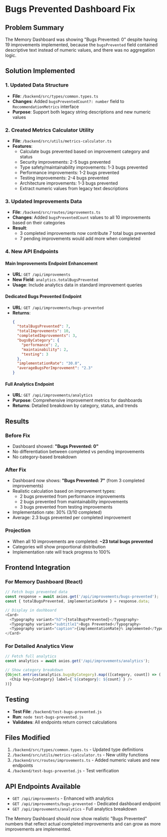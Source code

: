 # Bugs Prevented Dashboard Fix

## Problem Summary
The Memory Dashboard was showing "Bugs Prevented: 0" despite having 19 improvements implemented, because the `bugsPrevented` field contained descriptive text instead of numeric values, and there was no aggregation logic.

## Solution Implemented

### 1. Updated Data Structure
- **File**: `/backend/src/types/common.types.ts`
- **Changes**: Added `bugsPreventedCount?: number` field to `RecommendationMetrics` interface
- **Purpose**: Support both legacy string descriptions and new numeric values

### 2. Created Metrics Calculator Utility
- **File**: `/backend/src/utils/metrics-calculator.ts`
- **Features**:
  - Calculate bugs prevented based on improvement category and status
  - Security improvements: 2-5 bugs prevented
  - Type safety/maintainability improvements: 1-3 bugs prevented  
  - Performance improvements: 1-2 bugs prevented
  - Testing improvements: 2-4 bugs prevented
  - Architecture improvements: 1-3 bugs prevented
  - Extract numeric values from legacy text descriptions

### 3. Updated Improvements Data
- **File**: `/backend/src/routes/improvements.ts`
- **Changes**: Added `bugsPreventedCount` values to all 10 improvements based on their categories
- **Result**: 
  - 3 completed improvements now contribute 7 total bugs prevented
  - 7 pending improvements would add more when completed

### 4. New API Endpoints

#### Main Improvements Endpoint Enhancement
- **URL**: `GET /api/improvements`
- **New Field**: `analytics.totalBugsPrevented`
- **Usage**: Include analytics data in standard improvement queries

#### Dedicated Bugs Prevented Endpoint
- **URL**: `GET /api/improvements/bugs-prevented`
- **Returns**:
  ```json
  {
    "totalBugsPrevented": 7,
    "totalImprovements": 10, 
    "completedImprovements": 3,
    "bugsByCategory": {
      "performance": 2,
      "maintainability": 2, 
      "testing": 3
    },
    "implementationRate": "30.0",
    "averageBugsPerImprovement": "2.3"
  }
  ```

#### Full Analytics Endpoint
- **URL**: `GET /api/improvements/analytics`
- **Purpose**: Comprehensive improvement metrics for dashboards
- **Returns**: Detailed breakdown by category, status, and trends

## Results

### Before Fix
- Dashboard showed: **"Bugs Prevented: 0"**
- No differentiation between completed vs pending improvements
- No category-based breakdown

### After Fix  
- Dashboard now shows: **"Bugs Prevented: 7"** (from 3 completed improvements)
- Realistic calculation based on improvement types:
  - 2 bugs prevented from performance improvements
  - 2 bugs prevented from maintainability improvements  
  - 3 bugs prevented from testing improvements
- Implementation rate: 30% (3/10 completed)
- Average: 2.3 bugs prevented per completed improvement

### Projection
- When all 10 improvements are completed: **~23 total bugs prevented**
- Categories will show proportional distribution
- Implementation rate will track progress to 100%

## Frontend Integration

### For Memory Dashboard (React)
```typescript
// Fetch bugs prevented data
const response = await axios.get('/api/improvements/bugs-prevented');
const { totalBugsPrevented, implementationRate } = response.data;

// Display in dashboard
<Card>
  <Typography variant="h3">{totalBugsPrevented}</Typography>
  <Typography variant="subtitle1">Bugs Prevented</Typography>
  <Typography variant="caption">{implementationRate}% implemented</Typography>
</Card>
```

### For Detailed Analytics View
```typescript
// Fetch full analytics
const analytics = await axios.get('/api/improvements/analytics');

// Show category breakdown
{Object.entries(analytics.bugsByCategory).map(([category, count]) => (
  <Chip key={category} label={`${category}: ${count}`} />
))}
```

## Testing
- **Test File**: `/backend/test-bugs-prevented.js`
- **Run**: `node test-bugs-prevented.js`
- **Validates**: All endpoints return correct calculations

## Files Modified
1. `/backend/src/types/common.types.ts` - Updated type definitions
2. `/backend/src/utils/metrics-calculator.ts` - New utility functions  
3. `/backend/src/routes/improvements.ts` - Added numeric values and new endpoints
4. `/backend/test-bugs-prevented.js` - Test verification

## API Endpoints Available
- `GET /api/improvements` - Enhanced with analytics
- `GET /api/improvements/bugs-prevented` - Dedicated dashboard endpoint
- `GET /api/improvements/analytics` - Full analytics breakdown

The Memory Dashboard should now show realistic "Bugs Prevented" numbers that reflect actual completed improvements and can grow as more improvements are implemented.